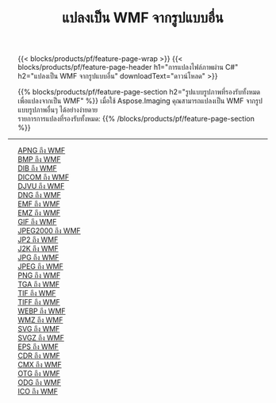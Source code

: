 ﻿---
title: แปลงเป็น WMF จากรูปแบบอื่น 
weight: 3920
url: /th/net/conversion/to/wmf 
lang: th
langdirlevel: 2
locales: zh-hans,ja,it,ru,de,es,fr,nl,id,lt,pl,pt,vi,tr,ko,zh-hant,ar,hi,th,sv,cs,uk,he
description: เมื่อใช้ Aspose.Imaging คุณสามารถแปลงเป็น WMF จากรูปแบบอื่นได้อย่างง่ายดาย
---

{{< blocks/products/pf/feature-page-wrap >}}
{{< blocks/products/pf/feature-page-header h1="การแปลงไฟล์ภาพผ่าน C#" h2="แปลงเป็น WMF จากรูปแบบอื่น" downloadText="ดาวน์โหลด" >}}


{{% blocks/products/pf/feature-page-section  h2="รูปแบบรูปภาพที่รองรับทั้งหมดเพื่อแปลงจากเป็น WMF" %}}
เมื่อใช้ Aspose.Imaging คุณสามารถแปลงเป็น WMF จากรูปแบบรูปภาพอื่นๆ ได้อย่างง่ายดาย
<br/>
รายการการแปลงที่รองรับทั้งหมด:
{{% /blocks/products/pf/feature-page-section %}}
<div class="container-fluid productfamilypage bg-gray">
    <div class="convertypes bg-gray agp-content section">
        <div class="container">
		<hr style="margin-left:-20px;"/>
		<div class="row other-converters">
		    <div class='col-md-2 other-converter remove-lp remove-rp'><a href="/imaging/th/net/conversion/apng-to-wmf" >APNG ถึง WMF</a></div>
<div class='col-md-2 other-converter remove-lp remove-rp'><a href="/imaging/th/net/conversion/bmp-to-wmf" >BMP ถึง WMF</a></div>
<div class='col-md-2 other-converter remove-lp remove-rp'><a href="/imaging/th/net/conversion/dib-to-wmf" >DIB ถึง WMF</a></div>
<div class='col-md-2 other-converter remove-lp remove-rp'><a href="/imaging/th/net/conversion/dicom-to-wmf" >DICOM ถึง WMF</a></div>
<div class='col-md-2 other-converter remove-lp remove-rp'><a href="/imaging/th/net/conversion/djvu-to-wmf" >DJVU ถึง WMF</a></div>
<div class='col-md-2 other-converter remove-lp remove-rp'><a href="/imaging/th/net/conversion/dng-to-wmf" >DNG ถึง WMF</a></div>
<div class='col-md-2 other-converter remove-lp remove-rp'><a href="/imaging/th/net/conversion/emf-to-wmf" >EMF ถึง WMF</a></div>
<div class='col-md-2 other-converter remove-lp remove-rp'><a href="/imaging/th/net/conversion/emz-to-wmf" >EMZ ถึง WMF</a></div>
<div class='col-md-2 other-converter remove-lp remove-rp'><a href="/imaging/th/net/conversion/gif-to-wmf" >GIF ถึง WMF</a></div>
<div class='col-md-2 other-converter remove-lp remove-rp'><a href="/imaging/th/net/conversion/jpeg2000-to-wmf" >JPEG2000 ถึง WMF</a></div>
<div class='col-md-2 other-converter remove-lp remove-rp'><a href="/imaging/th/net/conversion/jp2-to-wmf" >JP2 ถึง WMF</a></div>
<div class='col-md-2 other-converter remove-lp remove-rp'><a href="/imaging/th/net/conversion/j2k-to-wmf" >J2K ถึง WMF</a></div>
<div class='col-md-2 other-converter remove-lp remove-rp'><a href="/imaging/th/net/conversion/jpg-to-wmf" >JPG ถึง WMF</a></div>
<div class='col-md-2 other-converter remove-lp remove-rp'><a href="/imaging/th/net/conversion/jpeg-to-wmf" >JPEG ถึง WMF</a></div>
<div class='col-md-2 other-converter remove-lp remove-rp'><a href="/imaging/th/net/conversion/png-to-wmf" >PNG ถึง WMF</a></div>
<div class='col-md-2 other-converter remove-lp remove-rp'><a href="/imaging/th/net/conversion/tga-to-wmf" >TGA ถึง WMF</a></div>
<div class='col-md-2 other-converter remove-lp remove-rp'><a href="/imaging/th/net/conversion/tif-to-wmf" >TIF ถึง WMF</a></div>
<div class='col-md-2 other-converter remove-lp remove-rp'><a href="/imaging/th/net/conversion/tiff-to-wmf" >TIFF ถึง WMF</a></div>
<div class='col-md-2 other-converter remove-lp remove-rp'><a href="/imaging/th/net/conversion/webp-to-wmf" >WEBP ถึง WMF</a></div>
<div class='col-md-2 other-converter remove-lp remove-rp'><a href="/imaging/th/net/conversion/wmz-to-wmf" >WMZ ถึง WMF</a></div>
<div class='col-md-2 other-converter remove-lp remove-rp'><a href="/imaging/th/net/conversion/svg-to-wmf" >SVG ถึง WMF</a></div>
<div class='col-md-2 other-converter remove-lp remove-rp'><a href="/imaging/th/net/conversion/svgz-to-wmf" >SVGZ ถึง WMF</a></div>
<div class='col-md-2 other-converter remove-lp remove-rp'><a href="/imaging/th/net/conversion/eps-to-wmf" >EPS ถึง WMF</a></div>
<div class='col-md-2 other-converter remove-lp remove-rp'><a href="/imaging/th/net/conversion/cdr-to-wmf" >CDR ถึง WMF</a></div>
<div class='col-md-2 other-converter remove-lp remove-rp'><a href="/imaging/th/net/conversion/cmx-to-wmf" >CMX ถึง WMF</a></div>
<div class='col-md-2 other-converter remove-lp remove-rp'><a href="/imaging/th/net/conversion/otg-to-wmf" >OTG ถึง WMF</a></div>
<div class='col-md-2 other-converter remove-lp remove-rp'><a href="/imaging/th/net/conversion/odg-to-wmf" >ODG ถึง WMF</a></div>
<div class='col-md-2 other-converter remove-lp remove-rp'><a href="/imaging/th/net/conversion/ico-to-wmf" >ICO ถึง WMF</a></div>
                </div>
        </div>
    </div>
</div>
<br/>

